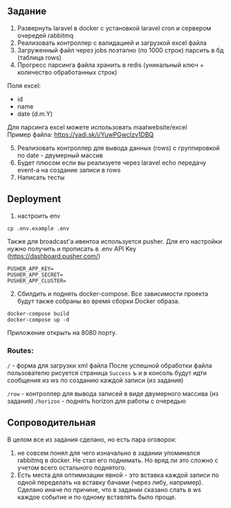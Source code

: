 ## Задание
1. Развернуть laravel в docker с установкой laravel cron и сервером очередей rabbitmq
2. Реализовать контроллер с валидацией и загрузкой excel файла
3. Загруженный файл через jobs поэтапно (по 1000 строк) парсить в бд (таблица rows)
4. Прогресс парсинга файла хранить в redis (уникальный ключ + количество обработанных строк)

Поля excel:
- id
- name
- date (d.m.Y)

Для парсинга excel можете использовать maatwebsite/excel  
Пример файла: https://yadi.sk/i/YuwPGwcIzv1DBQ

5. Реализовать контроллер для вывода данных (rows) с группировкой по date - двумерный массив
6. Будет плюсом если вы реализуете через laravel echo передачу event-а на создание записи в rows
7. Написать тесты

## Deployment
1. настроить env
```
cp .env.example .env
```
Также для broadcast'a ивентоа используется pusher. Для его настройки нужно получить и прописать в .env API Key (https://dashboard.pusher.com/)
```
PUSHER_APP_KEY=
PUSHER_APP_SECRET=
PUSHER_APP_CLUSTER=
```

2. Сбилдить и поднять docker-compose. Все зависимости проекта будут также собраны во время сборки Docker образа.
```
docker-compose build
docker-compose up -d
```

Приложение открыть на 8080 порту. 

### Routes:
`/` - форма для загрузки xml файла
После успешной обработки файла пользователю рисуется страница `Success` ъ
и в консоль будут идти сообщения из ws по созданию каждой записи (из задания)

`/row` - контроллер для вывода записей в виде двумерного массива (из задания)
`/horizon` - поднять horizon для работы с очередью

## Сопроводительная
В целом все из задания сделано, но есть пара оговорок: 
1. не совсем понял для чего изначально в задании упоминался rabbitmq в docker. Не стал его поднимать.
Но вряд ли это сложно с учетом всего остального поднятого.  
2. Есть места для оптимизации явной - это вставка каждой записи по одной переделать на вставку бачами (через либу, например).
Сделано иначе по причине, что в задании сказано слать в ws каждое событие и по одному вставлять было проще. 
